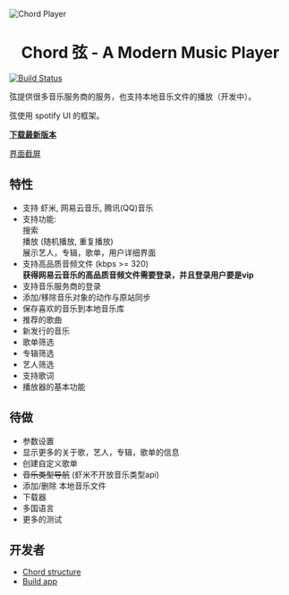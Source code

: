 ![Chord Player](https://i.ibb.co/TwQRgCL/Screen-Shot-2019-04-06-at-10-55-10-AM.png)

<h1 align="center">Chord 弦 - A Modern Music Player</h1>

[![Build Status](https://travis-ci.org/PeterDing/chord.svg?branch=master)](https://travis-ci.org/PeterDing/chord)

弦提供很多音乐服务商的服务，也支持本地音乐文件的播放（开发中）。

弦使用 spotify UI 的框架。

**[下载最新版本](https://github.com/PeterDing/chord/releases)**

[界面截屏](docs/screenshots.md)

## 特性

* 支持 虾米, 网易云音乐, 腾讯(QQ)音乐
* 支持功能:  
  搜索  
  播放 (随机播放, 重复播放)  
  展示艺人，专辑，歌单，用户详细界面
* 支持高品质音频文件 (kbps >= 320)  
  **获得网易云音乐的高品质音频文件需要登录，并且登录用户要是vip**  
* 支持音乐服务商的登录
* 添加/移除音乐对象的动作与原站同步
* 保存喜欢的音乐到本地音乐库
* 推荐的歌曲
* 新发行的音乐
* 歌单筛选
* 专辑筛选
* 艺人筛选
* 支持歌词
* 播放器的基本功能

## 待做

- 参数设置
- 显示更多的关于歌，艺人，专辑，歌单的信息
- 创建自定义歌单
- ~~音乐类型导航~~ (虾米不开放音乐类型api)
- 添加/删除 本地音乐文件
- 下载器
- 多国语言
- 更多的测试

## 开发者

- [Chord structure](docs/chord.md)
- [Build app](docs/build.md)
